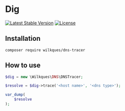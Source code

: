 # Dig

[![Latest Stable Version](https://poser.pugx.org/wilkques/dns-dig/v/stable)](https://packagist.org/packages/wilkques/dns-dig)
[![License](https://poser.pugx.org/wilkques/dns-dig/license)](https://packagist.org/packages/wilkques/dns-dig)

## Installation
`composer require wilkques/dns-tracer`

## How to use
```php
$dig = new \Wilkques\DNS\DNSTracer;

$resolve = $dig->trace('<host name>', '<dns type>');

var_dump(
    $resolve
);
```